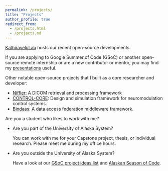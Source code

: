 ```yaml
---
permalink: /projects/
title: "Projects"
author_profile: true
redirect_from: 
  - /projects.html
  - /projects.md
---
```


[KathiraveluLab](https://github.com/kathiravelulab/) hosts our recent open-source developments.

If you are applying to Google Summer of Code (GSoC) or another open-source remote internship or are a new contributor or mentor, you may find my [presentations](../_pages/foss.html) useful.

Other notable open-source projects that I built as a core researcher and developer:
* [Niffler](https://github.com/Emory-HITI/Niffler/): A DICOM retrieval and processing framework
* [CONTROL-CORE](https://github.com/ControlCore-Project/): Design and simulation framework for neuromodulation control systems.
* [Bindaas](https://github.com/sharmalab/bindaas/): A data access federation middleware framework.

Are you a student who likes to work with me?

- Are you part of the University of Alaska System?

  You can work with me for your Capstone project, thesis, or individual research. Please meet me during my office hours.

- Are you outside the University of Alaska System?
  
  Have a look at our [GSoC project ideas list](https://github.com/uaanchorage/GSoC/) and [Alaskan Season of Code](https://github.com/KathiraveluLab/Alaskan-Season-of-Code/).

